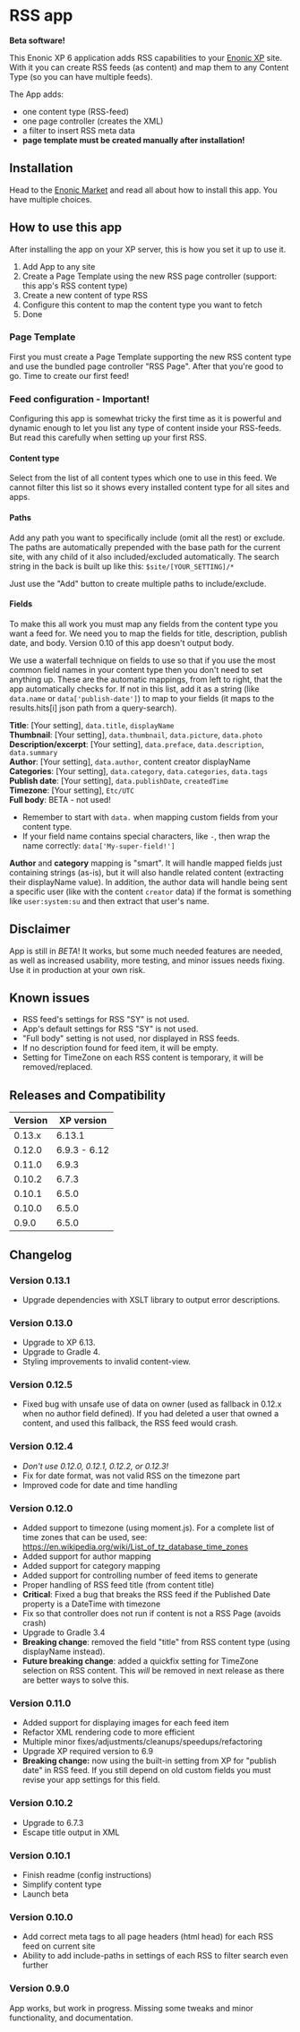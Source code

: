 # RSS app

**Beta software!**

This Enonic XP 6 application adds RSS capabilities to your [Enonic XP](https://github.com/enonic/xp) site. With it you can create RSS feeds (as content) and map them to any Content Type (so you can have multiple feeds).

The App adds:

- one content type (RSS-feed)
- one page controller (creates the XML)
- a filter to insert RSS meta data
- **page template must be created manually after installation!**

## Installation

Head to the [Enonic Market](https://market.enonic.com/vendors/enonic/com.enonic.app.rss) and read all about how to install this app. You have multiple choices.

## How to use this app

After installing the app on your XP server, this is how you set it up to use it.

1. Add App to any site
2. Create a Page Template using the new RSS page controller (support: this app's RSS content type)
3. Create a new content of type RSS
4. Configure this content to map the content type you want to fetch
5. Done

### Page Template

First you must create a Page Template supporting the new RSS content type and use the bundled page controller "RSS Page". After that you're good to go. Time to create our first feed!

### Feed configuration - Important!

Configuring this app is somewhat tricky the first time as it is powerful and dynamic enough to let you list any type of content inside your RSS-feeds. But read this carefully when setting up your first RSS.

#### Content type

Select from the list of all content types which one to use in this feed. We cannot filter this list so it shows every installed content type for all sites and apps.

#### Paths

Add any path you want to specifically include (omit all the rest) or exclude. The paths are automatically prepended with the base path for the current site, with any child of it also included/excluded automatically. The search string in the back is built up like this: `$site/[YOUR_SETTING]/*`

Just use the "Add" button to create multiple paths to include/exclude.

#### Fields

To make this all work you must map any fields from the content type you want a feed for. We need you to map the fields for title, description, publish date, and body. Version 0.10 of this app doesn't output body.

We use a waterfall technique on fields to use so that if you use the most common field names in your content type then you don't need to set anything up. These are the automatic mappings, from left to right, that the app automatically checks for. If not in this list, add it as a string (like `data.name` or `data['publish-date']`) to map to your fields (it maps to the results.hits[i] json path from a query-search).

**Title**: [Your setting], `data.title`, `displayName`  
**Thumbnail**: [Your setting], `data.thumbnail`, `data.picture`, `data.photo`  
**Description/excerpt**: [Your setting], `data.preface`, `data.description`, `data.summary`  
**Author**: [Your setting], `data.author`, content creator displayName  
**Categories**: [Your setting], `data.category`, `data.categories`, `data.tags`  
**Publish date**: [Your setting], `data.publishDate`, `createdTime`  
**Timezone**: [Your setting], `Etc/UTC`  
**Full body**: BETA - not used!

- Remember to start with `data.` when mapping custom fields from your content type.
- If your field name contains special characters, like `-`, then wrap the name correctly: `data['My-super-field!']`

**Author** and **category** mapping is "smart". It will handle mapped fields just containing strings (as-is), but it will also handle related content (extracting their displayName value). In addition, the author data will handle being sent a specific user (like with the content `creator` data) if the format is something like `user:system:su` and then extract that user's name.

## Disclaimer

App is still in _BETA_! It works, but some much needed features are needed, as well as increased usability, more testing, and minor issues needs fixing. Use it in production at your own risk.

## Known issues

- RSS feed's settings for RSS "SY" is not used.
- App's default settings for RSS "SY" is not used.
- "Full body" setting is not used, nor displayed in RSS feeds.
- If no description found for feed item, it will be empty.
- Setting for TimeZone on each RSS content is temporary, it will be removed/replaced.

## Releases and Compatibility

| Version | XP version   |
| ------- | ------------ |
| 0.13.x  | 6.13.1       |
| 0.12.0  | 6.9.3 - 6.12 |
| 0.11.0  | 6.9.3        |
| 0.10.2  | 6.7.3        |
| 0.10.1  | 6.5.0        |
| 0.10.0  | 6.5.0        |
| 0.9.0   | 6.5.0        |

## Changelog

### Version 0.13.1

- Upgrade dependencies with XSLT library to output error descriptions.

### Version 0.13.0

- Upgrade to XP 6.13.
- Upgrade to Gradle 4.
- Styling improvements to invalid content-view.

### Version 0.12.5

- Fixed bug with unsafe use of data on owner (used as fallback in 0.12.x when no author field defined). If you had deleted a user that owned a content, and used this fallback, the RSS feed would crash.

### Version 0.12.4

- _Don't use 0.12.0, 0.12.1, 0.12.2, or 0.12.3!_
- Fix for date format, was not valid RSS on the timezone part
- Improved code for date and time handling

### Version 0.12.0

- Added support to timezone (using moment.js). For a complete list of time zones that can be used, see:
  https://en.wikipedia.org/wiki/List_of_tz_database_time_zones
- Added support for author mapping
- Added support for category mapping
- Added support for controlling number of feed items to generate
- Proper handling of RSS feed title (from content title)
- **Critical**: Fixed a bug that breaks the RSS feed if the Published Date property is a DateTime with timezone
- Fix so that controller does not run if content is not a RSS Page (avoids crash)
- Upgrade to Gradle 3.4
- **Breaking change**: removed the field "title" from RSS content type (using displayName instead).
- **Future breaking change**: added a quickfix setting for TimeZone selection on RSS content. This _will_ be removed in next release as there are better ways to solve this.

### Version 0.11.0

- Added support for displaying images for each feed item
- Refactor XML rendering code to more efficient
- Multiple minor fixes/adjustments/cleanups/speedups/refactoring
- Upgrade XP required version to 6.9
- **Breaking change:** now using the built-in setting from XP for "publish date" in RSS feed. If you still depend on old custom fields you must revise your app settings for this field.

### Version 0.10.2

- Upgrade to 6.7.3
- Escape title output in XML

### Version 0.10.1

- Finish readme (config instructions)
- Simplify content type
- Launch beta

### Version 0.10.0

- Add correct meta tags to all page headers (html head) for each RSS feed on current site
- Ability to add include-paths in settings of each RSS to filter search even further

### Version 0.9.0

App works, but work in progress. Missing some tweaks and minor functionality, and documentation.
